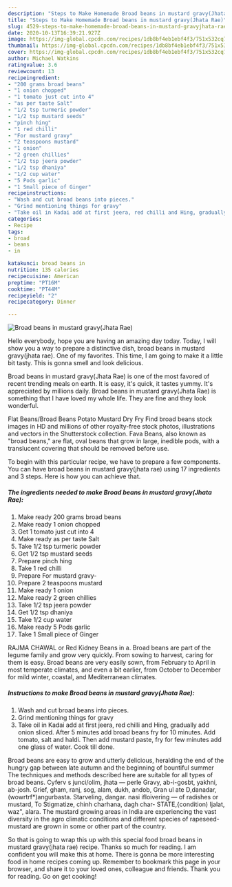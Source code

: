 ```yaml
---
description: "Steps to Make Homemade Broad beans in mustard gravy(Jhata Rae)"
title: "Steps to Make Homemade Broad beans in mustard gravy(Jhata Rae)"
slug: 4529-steps-to-make-homemade-broad-beans-in-mustard-gravyjhata-rae
date: 2020-10-13T16:39:21.927Z
image: https://img-global.cpcdn.com/recipes/1db8bf4eb1ebf4f3/751x532cq70/broad-beans-in-mustard-gravyjhata-rae-recipe-main-photo.jpg
thumbnail: https://img-global.cpcdn.com/recipes/1db8bf4eb1ebf4f3/751x532cq70/broad-beans-in-mustard-gravyjhata-rae-recipe-main-photo.jpg
cover: https://img-global.cpcdn.com/recipes/1db8bf4eb1ebf4f3/751x532cq70/broad-beans-in-mustard-gravyjhata-rae-recipe-main-photo.jpg
author: Michael Watkins
ratingvalue: 3.6
reviewcount: 13
recipeingredient:
- "200 grams broad beans"
- "1 onion chopped"
- "1 tomato just cut into 4"
- "as per taste Salt"
- "1/2 tsp turmeric powder"
- "1/2 tsp mustard seeds"
- "pinch hing"
- "1 red chilli"
- "For mustard gravy"
- "2 teaspoons mustard"
- "1 onion"
- "2 green chillies"
- "1/2 tsp jeera powder"
- "1/2 tsp dhaniya"
- "1/2 cup water"
- "5 Pods garlic"
- "1 Small piece of Ginger"
recipeinstructions:
- "Wash and cut broad beans into pieces."
- "Grind mentioning things for gravy"
- "Take oil in Kadai add at first jeera, red chilli and Hing, gradually add onion sliced. After 5 minutes add broad beans fry for 10 minutes. Add tomato, salt and haldi. Then add mustard paste, fry for few minutes add one glass of water. Cook till done."
categories:
- Recipe
tags:
- broad
- beans
- in

katakunci: broad beans in 
nutrition: 135 calories
recipecuisine: American
preptime: "PT16M"
cooktime: "PT44M"
recipeyield: "2"
recipecategory: Dinner

---
```



![Broad beans in mustard gravy(Jhata Rae)](https://img-global.cpcdn.com/recipes/1db8bf4eb1ebf4f3/751x532cq70/broad-beans-in-mustard-gravyjhata-rae-recipe-main-photo.jpg)

Hello everybody, hope you are having an amazing day today. Today, I will show you a way to prepare a distinctive dish, broad beans in mustard gravy(jhata rae). One of my favorites. This time, I am going to make it a little bit tasty. This is gonna smell and look delicious.

Broad beans in mustard gravy(Jhata Rae) is one of the most favored of recent trending meals on earth. It is easy, it's quick, it tastes yummy. It's appreciated by millions daily. Broad beans in mustard gravy(Jhata Rae) is something that I have loved my whole life. They are fine and they look wonderful.

Flat Beans/Broad Beans Potato Mustard Dry Fry Find broad beans stock images in HD and millions of other royalty-free stock photos, illustrations and vectors in the Shutterstock collection. Fava Beans, also known as &#34;broad beans,&#34; are flat, oval beans that grow in large, inedible pods, with a translucent covering that should be removed before use.


To begin with this particular recipe, we have to prepare a few components. You can have broad beans in mustard gravy(jhata rae) using 17 ingredients and 3 steps. Here is how you can achieve that.

<!--inarticleads1-->

##### The ingredients needed to make Broad beans in mustard gravy(Jhata Rae):

1. Make ready 200 grams broad beans
1. Make ready 1 onion chopped
1. Get 1 tomato just cut into 4
1. Make ready as per taste Salt
1. Take 1/2 tsp turmeric powder
1. Get 1/2 tsp mustard seeds
1. Prepare pinch hing
1. Take 1 red chilli
1. Prepare For mustard gravy-
1. Prepare 2 teaspoons mustard
1. Make ready 1 onion
1. Make ready 2 green chillies
1. Take 1/2 tsp jeera powder
1. Get 1/2 tsp dhaniya
1. Take 1/2 cup water
1. Make ready 5 Pods garlic
1. Take 1 Small piece of Ginger


RAJMA CHAWAL or Red Kidney Beans in a. Broad beans are part of the legume family and grow very quickly. From sowing to harvest, caring for them is easy. Broad beans are very easily sown, from February to April in most temperate climates, and even a bit earlier, from October to December for mild winter, coastal, and Mediterranean climates. 

<!--inarticleads2-->

##### Instructions to make Broad beans in mustard gravy(Jhata Rae):

1. Wash and cut broad beans into pieces.
1. Grind mentioning things for gravy
1. Take oil in Kadai add at first jeera, red chilli and Hing, gradually add onion sliced. After 5 minutes add broad beans fry for 10 minutes. Add tomato, salt and haldi. Then add mustard paste, fry for few minutes add one glass of water. Cook till done.


Broad beans are easy to grow and utterly delicious, heralding the end of the hungry gap between late autumn and the beginning of bountiful summer The techniques and methods described here are suitable for all types of broad beans. Cyferv s junci/olim, jhata — perle Gravy, ab-i-gosbt, yakhni, ab-josh. Grief, gham, ranj, sog, alam, dukh, andob, Gran ul ate D,danadar,(wowrtrf*)angurbasta. Starveling, dangar. nasi ifloivering — of radishes or mustard, To Stigmatize, chinh charhana, dagh char- STATE,{condition) Ijalat, waz&#34;, alara. The mustard growing areas in India are experiencing the vast diversity in the agro climatic conditions and different species of rapeseed-mustard are grown in some or other part of the country. 

So that is going to wrap this up with this special food broad beans in mustard gravy(jhata rae) recipe. Thanks so much for reading. I am confident you will make this at home. There is gonna be more interesting food in home recipes coming up. Remember to bookmark this page in your browser, and share it to your loved ones, colleague and friends. Thank you for reading. Go on get cooking!

